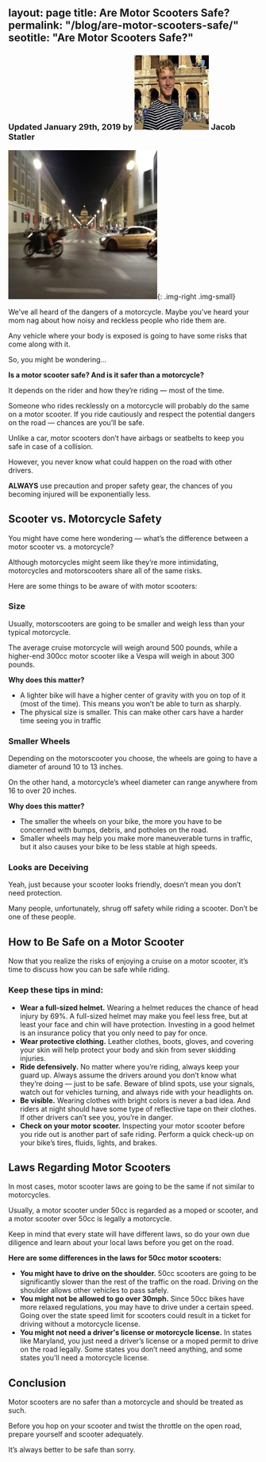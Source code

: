 layout: page
title: Are Motor Scooters Safe?
permalink: "/blog/are-motor-scooters-safe/"
seotitle: "Are Motor Scooters Safe?"
---

<h3 class="page-subtitle">
	Updated January 29th, 2019 by 
	<img src="/img/profile/headshot.jpg" class="circle" alt="Headshot">
	Jacob Statler
</h3>

![Are Motor Scooters Safe?](/img/blog/romescooter300.jpg){: .img-right .img-small}

We’ve all heard of the dangers of a motorcycle. Maybe you’ve heard your mom nag about how noisy and reckless people who ride them are.

Any vehicle where your body is exposed is going to have some risks that come along with it.

So, you might be wondering…

<b>Is a motor scooter safe? And is it safer than a motorcycle?</b>

It depends on the rider and how they’re riding — most of the time. 

Someone who rides recklessly on a motorcycle will probably do the same on a motor scooter. If you ride cautiously and respect the potential dangers on the road — chances are you’ll be safe.

Unlike a car, motor scooters don’t have airbags or seatbelts to keep you safe in case of a collision.

However, you never know what could happen on the road with other drivers.

<b>ALWAYS</b> use precaution and proper safety gear, the chances of you becoming injured will be exponentially less.

<h2>Scooter vs. Motorcycle Safety</h2>

You might have come here wondering — what’s the difference between a motor scooter vs. a motorcycle?

Although motorcycles might seem like they’re more intimidating, motorcycles and motorscooters share all of the same risks.

Here are some things to be aware of with motor scooters:

<h3>Size</h3>

 Usually, motorscooters are going to be smaller and weigh less than your typical motorcycle. 

The average cruise motorcycle will weigh around 500 pounds, while a higher-end 300cc motor scooter like a Vespa will weigh in about 300 pounds.

<b>Why does this matter?</b>

<ul>
 <li>A lighter bike will have a higher center of gravity with you on top of it (most of the time). This means you won’t be able to turn as sharply.</li>
 <li>The physical size is smaller. This can make other cars have a harder time seeing you in traffic</li>
</ul>

<h3>Smaller Wheels</h3>

Depending on the motorscooter you choose, the wheels are going to have a diameter of around 10 to 13 inches.

On the other hand, a motorcycle’s wheel diameter can range anywhere from 16 to over 20 inches.

<b>Why does this matter?</b>

<ul>
 <li>The smaller the wheels on your bike, the more you have to be concerned with bumps, debris, and potholes on the road.</li>
 <li>Smaller wheels may help you make more maneuverable turns in traffic, but it also causes your bike to be less stable at high speeds.</li>
</ul>

<h3>Looks are Deceiving</h3>

Yeah, just because your scooter looks friendly, doesn’t mean you don’t need protection.

Many people, unfortunately, shrug off safety while riding a scooter. Don’t be one of these people.

<h2>How to Be Safe on a Motor Scooter</h2>

Now that you realize the risks of enjoying a cruise on a motor scooter, it’s time to discuss how you can be safe while riding.

<h3>Keep these tips in mind:</h3>

<ul>
 <li><b>Wear a full-sized helmet.</b> Wearing a helmet reduces the chance of head injury by 69%. A full-sized helmet may make you feel less free, but at least your face and chin will have protection. Investing in a good helmet is an insurance policy that you only need to pay for once.</li>

 <li><b>Wear protective clothing.</b> Leather clothes, boots, gloves, and covering your skin will help protect your body and skin from sever skidding injuries.</li>

 <li><b>Ride defensively.</b> No matter where you’re riding, always keep your guard up. Always assume the drivers around you don’t know what they’re doing — just to be safe. Beware of blind spots, use your signals, watch out for vehicles turning, and always ride with your headlights on.</li>

 <li><b>Be visible.</b> Wearing clothes with bright colors is never a bad idea. And riders at night should have some type of reflective tape on their clothes. If other drivers can’t see you, you’re in danger. </li>

 <li><b>Check on your motor scooter.</b> Inspecting your motor scooter before you ride out is another part of safe riding. Perform a quick check-up on your bike’s tires, fluids, lights, and brakes.</li>
</ul>

<h2>Laws Regarding Motor Scooters</h2>

In most cases, motor scooter laws are going to be the same if not similar to motorcycles.

Usually, a motor scooter under 50cc is regarded as a moped or scooter, and a motor scooter over 50cc is legally a motorcycle.

Keep in mind that every state will have different laws, so do your own due diligence and learn about your local laws before you get on the road.

<b>Here are some differences in the laws for 50cc motor scooters:</b>

<ul>
 <li><b>You might have to drive on the shoulder.</b> 50cc scooters are going to be significantly slower than the rest of the traffic on the road. Driving on the shoulder allows other vehicles to pass safely.</li>

 <li><b>You might not be allowed to go over 30mph.</b> Since 50cc bikes have more relaxed regulations, you may have to drive under a certain speed. Going over the state speed limit for scooters could result in a ticket for driving without a motorcycle license.</li>

 <li><b>You might not need a driver's license or motorcycle license.</b> In states like Maryland, you just need a driver’s license or a moped permit to drive on the road legally. Some states you don’t need anything, and some states you’ll need a motorcycle license.</li>
</ul>

<h2>Conclusion</h2>

Motor scooters are no safer than a motorcycle and should be treated as such.

Before you hop on your scooter and twist the throttle on the open road, prepare yourself and scooter adequately.

It’s always better to be safe than sorry.
